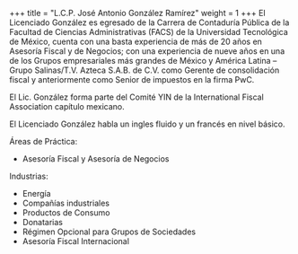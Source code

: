 +++
title = "L.C.P. José Antonio González Ramírez"
weight = 1
+++
El Licenciado González es egresado de la Carrera de Contaduría
Pública de la Facultad de Ciencias Administrativas (FACS) de la
Universidad Tecnológica de México, cuenta con una basta
experiencia de más de 20 años en Asesoría Fiscal y de Negocios;
con una experiencia de nueve años en una de los Grupos
empresariales más grandes de México y América Latina – Grupo
Salinas/T.V. Azteca S.A.B. de C.V. como Gerente de consolidación
fiscal y anteriormente como Senior de impuestos en la firma PwC.

El Lic. González forma parte del Comité YIN de la International
Fiscal Association capítulo mexicano.

El Licenciado González habla un ingles fluido y un francés en nivel
básico.

Áreas de Práctica:

* Asesoría Fiscal y Asesoría de Negocios

Industrias:

* Energía
* Compañías industriales
* Productos de Consumo
* Donatarias
* Régimen Opcional para Grupos de Sociedades
* Asesoría Fiscal Internacional